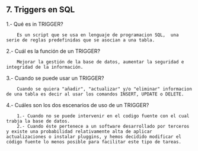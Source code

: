 ## 7. Triggers en SQL
1.- Qué es in TRIGGER?

        Es un script que se usa en lenguaje de programacion SQL,  una serie de reglas predefinidas que se asocian a una tabla.
        
2.- Cuál es la función de un TRIGGER?

        Mejorar la gestión de la base de datos, aumentar la seguridad e integridad de la información.
        
3.- Cuando se puede usar un TRIGGER?
        
        Cuando se quiera "añadir", "actualizar" y/o "eliminar" informacion de una tabla es decir al usar los comandos INSERT, UPDATE o DELETE.
        
4.- Cuáles son los dos escenarios de uso de un TRIGGER?

        1.- Cuando no se puede intervenir en el codigo fuente con el cual trabja la base de datos.
        2.- Cuando éste pertenece a un software desarrollado por terceros y existe una probabilidad relativamente alta de aplicar actualizaciones o instalar pluggins, y hemos decidido modificar el código fuente lo menos posible para facilitar este tipo de tareas.
